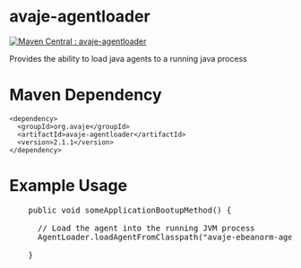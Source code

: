 avaje-agentloader
=================
[![Maven Central : avaje-agentloader](https://maven-badges.herokuapp.com/maven-central/org.avaje/avaje-agentloader/badge.svg)](https://maven-badges.herokuapp.com/maven-central/org.avaje/avaje-agentloader)

Provides the ability to load java agents to a running java process


Maven Dependency
================
    <dependency>
      <groupId>org.avaje</groupId>
      <artifactId>avaje-agentloader</artifactId>
      <version>2.1.1</version>
    </dependency>
    
Example Usage
=============
<pre>
    public void someApplicationBootupMethod() {
    
      // Load the agent into the running JVM process
      AgentLoader.loadAgentFromClasspath("avaje-ebeanorm-agent","debug=1");
      
    }
</pre>
